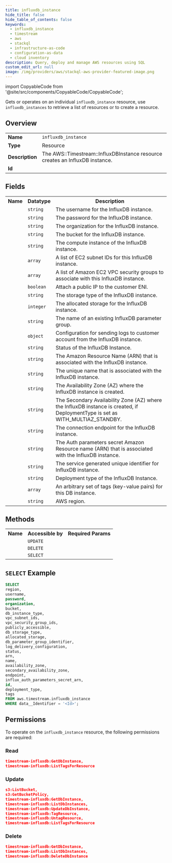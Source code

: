 ```yaml
---
title: influxdb_instance
hide_title: false
hide_table_of_contents: false
keywords:
  - influxdb_instance
  - timestream
  - aws
  - stackql
  - infrastructure-as-code
  - configuration-as-data
  - cloud inventory
description: Query, deploy and manage AWS resources using SQL
custom_edit_url: null
image: /img/providers/aws/stackql-aws-provider-featured-image.png
---
```


import CopyableCode from '@site/src/components/CopyableCode/CopyableCode';

Gets or operates on an individual <code>influxdb_instance</code> resource, use <code>influxdb_instances</code> to retrieve a list of resources or to create a resource.

## Overview
<table><tbody>
<tr><td><b>Name</b></td><td><code>influxdb_instance</code></td></tr>
<tr><td><b>Type</b></td><td>Resource</td></tr>
<tr><td><b>Description</b></td><td>The AWS::Timestream::InfluxDBInstance resource creates an InfluxDB instance.</td></tr>
<tr><td><b>Id</b></td><td><CopyableCode code="aws.timestream.influxdb_instance" /></td></tr>
</tbody></table>

## Fields
<table><tbody>
<tr><th>Name</th><th>Datatype</th><th>Description</th></tr>
<tr><td><CopyableCode code="username" /></td><td><code>string</code></td><td>The username for the InfluxDB instance.</td></tr>
<tr><td><CopyableCode code="password" /></td><td><code>string</code></td><td>The password for the InfluxDB instance.</td></tr>
<tr><td><CopyableCode code="organization" /></td><td><code>string</code></td><td>The organization for the InfluxDB instance.</td></tr>
<tr><td><CopyableCode code="bucket" /></td><td><code>string</code></td><td>The bucket for the InfluxDB instance.</td></tr>
<tr><td><CopyableCode code="db_instance_type" /></td><td><code>string</code></td><td>The compute instance of the InfluxDB instance.</td></tr>
<tr><td><CopyableCode code="vpc_subnet_ids" /></td><td><code>array</code></td><td>A list of EC2 subnet IDs for this InfluxDB instance.</td></tr>
<tr><td><CopyableCode code="vpc_security_group_ids" /></td><td><code>array</code></td><td>A list of Amazon EC2 VPC security groups to associate with this InfluxDB instance.</td></tr>
<tr><td><CopyableCode code="publicly_accessible" /></td><td><code>boolean</code></td><td>Attach a public IP to the customer ENI.</td></tr>
<tr><td><CopyableCode code="db_storage_type" /></td><td><code>string</code></td><td>The storage type of the InfluxDB instance.</td></tr>
<tr><td><CopyableCode code="allocated_storage" /></td><td><code>integer</code></td><td>The allocated storage for the InfluxDB instance.</td></tr>
<tr><td><CopyableCode code="db_parameter_group_identifier" /></td><td><code>string</code></td><td>The name of an existing InfluxDB parameter group.</td></tr>
<tr><td><CopyableCode code="log_delivery_configuration" /></td><td><code>object</code></td><td>Configuration for sending logs to customer account from the InfluxDB instance.</td></tr>
<tr><td><CopyableCode code="status" /></td><td><code>string</code></td><td>Status of the InfluxDB Instance.</td></tr>
<tr><td><CopyableCode code="arn" /></td><td><code>string</code></td><td>The Amazon Resource Name (ARN) that is associated with the InfluxDB instance.</td></tr>
<tr><td><CopyableCode code="name" /></td><td><code>string</code></td><td>The unique name that is associated with the InfluxDB instance.</td></tr>
<tr><td><CopyableCode code="availability_zone" /></td><td><code>string</code></td><td>The Availability Zone (AZ) where the InfluxDB instance is created.</td></tr>
<tr><td><CopyableCode code="secondary_availability_zone" /></td><td><code>string</code></td><td>The Secondary Availability Zone (AZ) where the InfluxDB instance is created, if DeploymentType is set as WITH_MULTIAZ_STANDBY.</td></tr>
<tr><td><CopyableCode code="endpoint" /></td><td><code>string</code></td><td>The connection endpoint for the InfluxDB instance.</td></tr>
<tr><td><CopyableCode code="influx_auth_parameters_secret_arn" /></td><td><code>string</code></td><td>The Auth parameters secret Amazon Resource name (ARN) that is associated with the InfluxDB instance.</td></tr>
<tr><td><CopyableCode code="id" /></td><td><code>string</code></td><td>The service generated unique identifier for InfluxDB instance.</td></tr>
<tr><td><CopyableCode code="deployment_type" /></td><td><code>string</code></td><td>Deployment type of the InfluxDB Instance.</td></tr>
<tr><td><CopyableCode code="tags" /></td><td><code>array</code></td><td>An arbitrary set of tags (key-value pairs) for this DB instance.</td></tr>
<tr><td><CopyableCode code="region" /></td><td><code>string</code></td><td>AWS region.</td></tr>

</tbody></table>

## Methods

<table><tbody>
  <tr>
    <th>Name</th>
    <th>Accessible by</th>
    <th>Required Params</th>
  </tr>
  <tr>
    <td><CopyableCode code="update_resource" /></td>
    <td><code>UPDATE</code></td>
    <td><CopyableCode code="data__Identifier, data__PatchDocument, region" /></td>
  </tr>
  <tr>
    <td><CopyableCode code="delete_resource" /></td>
    <td><code>DELETE</code></td>
    <td><CopyableCode code="data__Identifier, region" /></td>
  </tr>
  <tr>
    <td><CopyableCode code="get_resource" /></td>
    <td><code>SELECT</code></td>
    <td><CopyableCode code="data__Identifier, region" /></td>
  </tr>
</tbody></table>

## `SELECT` Example
```sql
SELECT
region,
username,
password,
organization,
bucket,
db_instance_type,
vpc_subnet_ids,
vpc_security_group_ids,
publicly_accessible,
db_storage_type,
allocated_storage,
db_parameter_group_identifier,
log_delivery_configuration,
status,
arn,
name,
availability_zone,
secondary_availability_zone,
endpoint,
influx_auth_parameters_secret_arn,
id,
deployment_type,
tags
FROM aws.timestream.influxdb_instance
WHERE data__Identifier = '<Id>';
```

## Permissions

To operate on the <code>influxdb_instance</code> resource, the following permissions are required:

### Read
```json
timestream-influxdb:GetDbInstance,
timestream-influxdb:ListTagsForResource
```

### Update
```json
s3:ListBucket,
s3:GetBucketPolicy,
timestream-influxdb:GetDbInstance,
timestream-influxdb:ListDbInstances,
timestream-influxdb:UpdateDbInstance,
timestream-influxdb:TagResource,
timestream-influxdb:UntagResource,
timestream-influxdb:ListTagsForResource
```

### Delete
```json
timestream-influxdb:GetDbInstance,
timestream-influxdb:ListDbInstances,
timestream-influxdb:DeleteDbInstance
```

